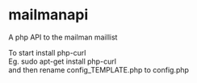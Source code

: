 # mailmanapi
A php API to the mailman maillist  

To start install php-curl  
Eg. sudo apt-get install php-curl  
and then rename config_TEMPLATE.php to config.php  
